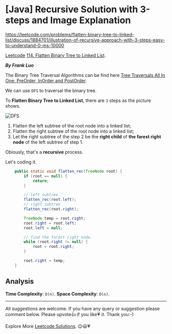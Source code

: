 # [Java] Recursive Solution with 3-steps and Image Explanation

https://leetcode.com/problems/flatten-binary-tree-to-linked-list/discuss/1884701/illustration-of-recursive-approach-with-3-steps-easy-to-understand-0-ms-10000

[Leetcode](https://leetcode.com/) [114. Flatten Binary Tree to Linked List](https://leetcode.com/problems/flatten-binary-tree-to-linked-list).

***By Frank Luo***

The Binary Tree Traversal Algorithms can be find here [Tree Traversals All In One: PreOrder, InOrder and PostOrder](https://leetcode.com/problems/binary-tree-inorder-traversal/discuss/1860290/tree-traversals-preorder-inorder-and-postorder-algorithms-all-in-one).

We can use `DFS` to traversal the binary tree.

To **Flatten Binary Tree to Linked List**, there are `3` steps as the picture shows.

![DFS](https://assets.leetcode.com/users/images/3dcbb9c1-5c2d-4d9c-930b-bbccf3f7bbe2_1648283800.2439668.png)

1. Flatten the left subtree of the root node into a linked list;
2. Flatten the right subtree of the root node into a linked list;
3. Let the right subtree of the step 2 be the **right child** of **the farest right node** of the left subtree of step 1.

Obiously, that's a **recursive** process.

Let's coding it.

```java
    public static void flatten_rec(TreeNode root) {
        if (root == null) {
            return;
        }

		// left subtree
        flatten_rec(root.left);
		// right subtree
        flatten_rec(root.right);

        TreeNode temp = root.right;
        root.right = root.left;
        root.left = null;

        // find the farest right node.
        while (root.right != null) {
            root = root.right;
        }

        root.right = temp;
    }
```

## Analysis

**Time Complexity**: `O(n)`.
**Space Complexity**: `O(n)`.

------------

All suggestions are welcome. 
If you have any query or suggestion please comment below.
Please upvote👍 if you like💗 it. Thank you:-)

Explore More [Leetcode Solutions](https://leetcode.com/discuss/general-discussion/1868912/My-Leetcode-Solutions-All-In-One). 😉😃💗

